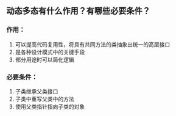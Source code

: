 ## 动态多态有什么作用？有哪些必要条件？

### 作用：
1. 可以提高代码复用性，将具有共同方法的类抽象出统一的高层接口
2. 是各种设计模式中的关键手段
3. 部分用途时可以简化逻辑



### 必要条件：

1. 子类继承父类接口
2. 子类中重写父类中的方法
3. 使用父类指针指向子类的对象

